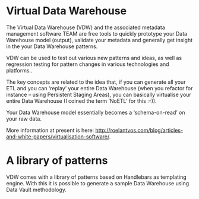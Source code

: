 # Virtual Data Warehouse

The Virtual Data Warehouse (VDW) and the associated metadata management software TEAM are free tools to quickly prototype your Data Warehouse model (output), validate your metadata and generally get insight in the your Data Warehouse patterns.

VDW can be used to test out various new patterns and ideas, as well as regression testing for pattern changes in various technologies and platforms..

The key concepts are related to the idea that, if you can generate all your ETL and you can ‘replay’ your entire Data Warehouse (when you refactor for instance – using Persistent Staging Areas), you can basically virtualise your entire Data Warehouse (I coined the term ‘NoETL’ for this :-)).

Your Data Warehouse model essentially becomes a ‘schema-on-read’ on your raw data.

More information at present is here: http://roelantvos.com/blog/articles-and-white-papers/virtualisation-software/.

# A library of patterns

VDW comes with a library of patterns based on Handlebars as templating engine. With this it is possible to generate a sample Data Warehouse using Data Vault methodology.
